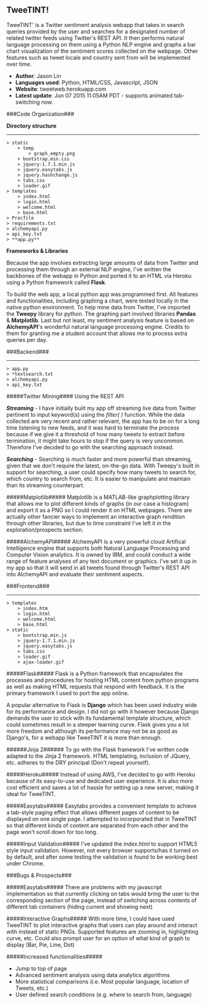 ## TweeTINT! 
TweeTINT' is a Twitter sentiment analysis webapp that takes in search queries provided by the user and searches for a designated number of related twitter feeds using Twitter's REST API. It then performs natural language processing on them using a Python NLP engine and graphs a bar chart visualization of the sentiment scores collected on the webpage. Other features such as tweet locale and country sent from will be implemented over time.

- **Author**: Jason Lin
- **Languages used**: Python, HTML/CSS, Javascript, JSON
- **Website**: tweetweb.herokuapp.com
- **Latest update**: Jun 07 2015 11:05AM PDT - supports animated tab-switching now.

###Code Organization###

**Directory structure**

---

	> static
		> temp
			> graph_empty.png
		> bootstrap.min.css
		> jquery-1.7.1.min.js
		> jquery.easytabs.js
		> jquery.hashchange.js
		> tabs.css
		> loader.gif
	> templates 
		> index.html
		> login.html
		> welcome.html
		> base.html
	> Procfile 
	> requirements.txt
	> alchemyapi.py
	> api_key.txt
	> **app.py**

**Frameworks & Libraries**

Because the app involves extracting large amounts of data from Twitter and processing them through an external NLP engine, I've written the backbones of the webapp in Python and ported it to an HTML via Heroku using a Python framework called **Flask**. 

To build the web app, a local python app was programmed first. All features and functionalities, including graphing a chart, were tested locally in the native python environment. To help mine data from Twitter, I've imported the **Tweepy** library for python. The graphing part involved libraries **Pandas** & **Matplotlib**. Last but not least, my sentiment analysis feature is based on **AlchemyAPI**'s wonderful natural language processing engine. Credits to them for granting me a student account that allows me to process extra queries per day.

###Backend###

---

	> app.py
	> *textsearch.txt
	> alchemyapi.py
	> api_key.txt

#####Twitter Mining####
Using the REST API

***Streaming*** - I have initially built my app off streaming live data from Twitter pertinent to input keyword(s) using the *filter( )* function. While the data collected are very recent and rather relevant, the app has to be on for a long time listening to new feeds, and it was hard to terminate the process because if we give it a threshold of how many tweets to extract before termination, it might take hours to stop if the query is very uncommon. Therefore I've decided to go with the searching approach instead. 

***Searching*** - Searching is much faster and more powerful than streaming, given that we don't require the latest, on-the-go data. With Tweepy's built in support for searching, a user could specify how many tweets to search for, which country to search from, etc. It is easier to manipulate and maintain than its streaming counterpart.

#####Matplotlib#####
Matplotlib is a MATLAB-like graphplotting library that allows me to plot different kinds of graphs (in our case a histogram) and export it as a PNG so I could render it on HTML webpages. There are actually other fancier ways to implement an interactive graph rendition through other libraries, but due to time constraint I've left it in the exploration/prospects section. 

#####AlchemyAPI#####
AlchemyAPI is a very powerful cloud Artifical Intelligence engine that supports both Natural Language Processing and Computer Vision analytics. It is owned by IBM, and could conduct a wide range of feature analyses of any text document or graphics. I've set it up in my app so that it will send in all tweets found through Twitter's REST API into AlchemyAPI and evaluate their sentiment aspects.

###Frontend###

---

	> templates
		> index.htm 
		> login.html
		> welcome.html
		> base.html
	> static
		> bootstrap.min.js 
		> jquery-1.7.1.min.js
		> jquery.easytabs.js
		> tabs.css
		> loader.gif
		> ajax-loader.gif

#####Flask#####
Flask is a Python framework that encapsulates the processes and procedures for hosting HTML content from python programs as well as making HTML requests that respond with feedback. It is the primary framework I used to port the app online.

A popular alternative to Flask is **Django** which has been used industry wide for its performance and design. I did not go with it however because Django demands the user to stick with its fundamental template structure, which could sometimes result in a steeper learning curve. Flask gives you a lot more freedom and although its performance may not be as good as Django's, for a webapp like TweeTINT it is more than enough. 

######Jinja 2######
To go with the Flask framework I've written code adapted to the Jinja 2 framework. HTML templating, inclusion of JQuery, etc. adheres to the DRY principal (Don't repeat yourself).

#####Heroku#####
Instead of using AWS, I've decided to go with Heroku because of its easy-to-use and dedicated user experience.  It is also more cost efficient and saves a lot of hassle for setting up a new server, making it ideal for TweeTINT.

#####Easytabs#####
Easytabs provides a convenient template to achieve a tab-style paging effect that allows different pages of content to be displayed on one single page. I attempted to incorporated that in TweeTINT so that different kinds of content are separated from each other and the page won't scroll down for too long.

#####Input Validation#####
I've updated the *index.html* to support HTML5 style input validation. However, not every browser supports/has it turned on by default, and after some testing the validation is found to be working best under Chrome. 

###Bugs & Prospects###

#####Easytabs#####
There are problems with my javascript implementation so that currently clicking on tabs would bring the user to the corresponding section of the page, instead of switching across contents of different tab containers (hiding current and showing next)

#####Interactive Graphs#####
With more time, I could have used TweeTINT to plot interactive graphs that users can play around and interact with instead of static PNGs. Supported features are zooming in, highlighting curve, etc. Could also prompt user for an option of what kind of graph to display (Bar, Pie, Line, Dot) 

#####Increased functionalities#####

- Jump to top of page
- Advanced sentiment analysis using data analytics algorithms
- More statistical comparisons (i.e. Most popular language, location of Tweets, etc.)
- User defined search conditions (e.g. where to search from, language)
